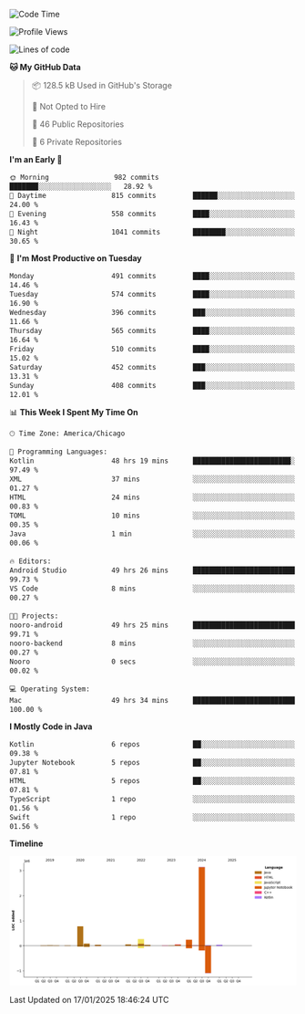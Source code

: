 <!--START_SECTION:waka-->
![Code Time](http://img.shields.io/badge/Code%20Time-844%20hrs%2036%20mins-blue)

![Profile Views](http://img.shields.io/badge/Profile%20Views-17-blue)

![Lines of code](https://img.shields.io/badge/From%20Hello%20World%20I%27ve%20Written-4.8%20million%20lines%20of%20code-blue)

**🐱 My GitHub Data** 

> 📦 128.5 kB Used in GitHub's Storage 
 > 
> 🚫 Not Opted to Hire
 > 
> 📜 46 Public Repositories 
 > 
> 🔑 6 Private Repositories 
 > 
**I'm an Early 🐤** 

```text
🌞 Morning                982 commits         ███████░░░░░░░░░░░░░░░░░░   28.92 % 
🌆 Daytime                815 commits         ██████░░░░░░░░░░░░░░░░░░░   24.00 % 
🌃 Evening                558 commits         ████░░░░░░░░░░░░░░░░░░░░░   16.43 % 
🌙 Night                  1041 commits        ████████░░░░░░░░░░░░░░░░░   30.65 % 
```
📅 **I'm Most Productive on Tuesday** 

```text
Monday                   491 commits         ████░░░░░░░░░░░░░░░░░░░░░   14.46 % 
Tuesday                  574 commits         ████░░░░░░░░░░░░░░░░░░░░░   16.90 % 
Wednesday                396 commits         ███░░░░░░░░░░░░░░░░░░░░░░   11.66 % 
Thursday                 565 commits         ████░░░░░░░░░░░░░░░░░░░░░   16.64 % 
Friday                   510 commits         ████░░░░░░░░░░░░░░░░░░░░░   15.02 % 
Saturday                 452 commits         ███░░░░░░░░░░░░░░░░░░░░░░   13.31 % 
Sunday                   408 commits         ███░░░░░░░░░░░░░░░░░░░░░░   12.01 % 
```


📊 **This Week I Spent My Time On** 

```text
🕑︎ Time Zone: America/Chicago

💬 Programming Languages: 
Kotlin                   48 hrs 19 mins      ████████████████████████░   97.49 % 
XML                      37 mins             ░░░░░░░░░░░░░░░░░░░░░░░░░   01.27 % 
HTML                     24 mins             ░░░░░░░░░░░░░░░░░░░░░░░░░   00.83 % 
TOML                     10 mins             ░░░░░░░░░░░░░░░░░░░░░░░░░   00.35 % 
Java                     1 min               ░░░░░░░░░░░░░░░░░░░░░░░░░   00.06 % 

🔥 Editors: 
Android Studio           49 hrs 26 mins      █████████████████████████   99.73 % 
VS Code                  8 mins              ░░░░░░░░░░░░░░░░░░░░░░░░░   00.27 % 

🐱‍💻 Projects: 
nooro-android            49 hrs 25 mins      █████████████████████████   99.71 % 
nooro-backend            8 mins              ░░░░░░░░░░░░░░░░░░░░░░░░░   00.27 % 
Nooro                    0 secs              ░░░░░░░░░░░░░░░░░░░░░░░░░   00.02 % 

💻 Operating System: 
Mac                      49 hrs 34 mins      █████████████████████████   100.00 % 
```

**I Mostly Code in Java** 

```text
Kotlin                   6 repos             ██░░░░░░░░░░░░░░░░░░░░░░░   09.38 % 
Jupyter Notebook         5 repos             ██░░░░░░░░░░░░░░░░░░░░░░░   07.81 % 
HTML                     5 repos             ██░░░░░░░░░░░░░░░░░░░░░░░   07.81 % 
TypeScript               1 repo              ░░░░░░░░░░░░░░░░░░░░░░░░░   01.56 % 
Swift                    1 repo              ░░░░░░░░░░░░░░░░░░░░░░░░░   01.56 % 
```



**Timeline**

![Lines of Code chart](https://raw.githubusercontent.com/phanijsp/phanijsp/main/assets/bar_graph.png)


 Last Updated on 17/01/2025 18:46:24 UTC
<!--END_SECTION:waka-->

